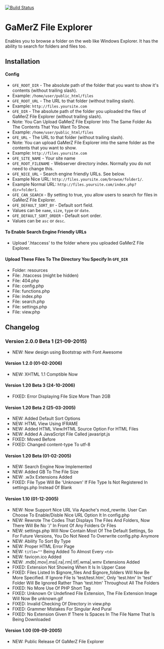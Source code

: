[![Build Status](https://travis-ci.org/lesterchan/gamerz-file-explorer.svg?branch=master)](https://travis-ci.org/lesterchan/gamerz-file-explorer)
# GaMerZ File Explorer
Enables you to browse a folder on the web like Windows Explorer. It has the ability to search for folders and files too.

## Installation

#### Config
* `GFE_ROOT_DIR` - The absolute path of the folder that you want to show it's contents (without trailing slash).
 * Example: `/home/user/public_html/files`
* `GFE_ROOT_URL` - The URL to that folder (without trailing slash).
 * Example: `http://files.yoursite.com`
* `GFE_DIR` - The absolute path of the folder you uploaded the files of GaMerZ File Explorer (without trailing slash).
 * Note: You Can Upload GaMerZ File Explorer Into The Same Folder As The Contents That You Want To Show.
 * Example: `/home/user/public_html/files`
* `GFE_URL` - The URL to that folder (without trailing slash).
 * Note: You can upload GaMerZ File Explorer into the same folder as the contents that you want to show.
 * Example: `http://files.yoursite.com`
* `GFE_SITE_NAME` - Your site name
* `GFE_ROOT_FILENAME` - Webserver directory index. Normally you do not need to change this.
* `GFE_NICE_URL` - Search engine friendly URLs. See below.
 * Example Nice URL: `http://files.yoursite.com/browse/folder1/`.
 * Example Normal URL: `http://files.yoursite.com/index.php?dir=folder1`.
* `GFE_CAN_SEARCH` - By setting to true, you allow users to search for files in GaMerZ File Explorer.
* `GFE_DEFAULT_SORT_BY` - Default sort field.
 * Values can be `name`, `size`, `type` or `date`.
* `GFE_DEFAULT_SORT_ORDER` - Default sort order.
 * Values can be `asc` or `desc`.

#### To Enable Search Engine Friendly URLs
* Upload '.htaccess' to the folder where you uploaded GaMerZ File Explorer.

#### Upload These Files To The Directory You Specify In `GFE_DIR`
* Folder: resources
* File: .htaccess (might be hidden)
* File: 404.php
* File: config.php
* File: functions.php
* File: index.php
* File: search.php
* File: settings.php
* File: view.php

## Changelog

### Version 2.0.0 Beta 1 (21-09-2015)
* NEW: New design using Bootstrap with Font Awesome

#### Version 1.2.0 (01-02-2006)
* NEW: XHTML 1.1 Comptible Now

#### Version 1.20 Beta 3 (24-10-2006)
* FIXED: Error Displaying File Size More Than 2GB

#### Version 1.20 Beta 2 (25-03-2005)
* NEW: Added Default Sort Options
* NEW: HTML View Using IFRAME
* NEW: Added HTML View/HTML Source Option For HTML Files
* NEW: Added A JavaScript File Called javasript.js
* FIXED: Moved <style></style> Before </head>
* FIXED: Changed content-type To utf-8

#### Version 1.20 Beta (01-02-2005)
* NEW: Search Engine Now Implemented
* NEW: Added GB To The File Size
* NEW: .w3x Extensions Added
* FIXED: File Type Will Be 'Unknown' If File Type Is Not Registered In settings.php Instead Of Blank

#### Version 1.10 (01-12-2005)
* NEW: Now Support Nice URL Via Apache's mod_rewrite. User Can Choose To Enable/Disble Nice URL Option It In config.php
* NEW: Rewrote The Codes That Displays The Files And Folders, Now There Will Be No '/' In Front Of Any Folders Or Files
* NEW: settings.php Will Now Contain Most Of The Default Settings, So For Future Versions, You Do Not Need To Overwrite config.php Anymore
* NEW: Ability To Sort By Type
* NEW: Proper HTML Error Page
* NEW: `title=""` Being Added To Almost Every `<td>`
* NEW: favicon.ico Added
* NEW: .mdb|.mov|.msi|.ra|.rm|.tif|.wma|.wmv Extensions Added
* FIXED: Extension Not Showing When It Is In Upper Case
* FIXED: Files Listed In $ignore_files And $ignore_folders Will Now Be More Specified. If Ignore File Is 'test/test.htm', Only 'test.htm' In 'test' Folder Will Be Ignored Rather Than 'test.htm' Throughout All The Folders
* FIXED: No More Use Of PHP Short Tag
* FIXED: Unknown Or Undefined File Extension, The File Extension Image Will Now Be unknown.gif
* FIXED: Invalid Checking Of Directory in view.php
* FIXED: Grammer Mistakes For Singular And Pural
* FIXED: No Extension Given If There Is Spaces In The File Name That Is Being Downloaded

#### Version 1.00 (09-09-2005)
* NEW: Public Release Of GaMerZ File Explorer
